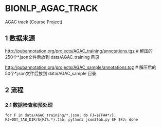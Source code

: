 # BIONLP_AGAC_TRACK

AGAC track (Course Project)

## 1 数据来源

http://pubannotation.org/projects/AGAC_training/annotations.tgz \# 解压的250个\*.json文件后放到 data/AGAC_training 目录

http://pubannotation.org/projects/AGAC_sample/annotations.tgz   \# 解压后的50个\*.json文件后放到 data/AGAC_sample 目录

## 2 流程

### 2.1 数据检查和预处理
```{bash}
for F in data/AGAC_training/*.json; do FJ=${F##*/}; FJ=OUT_TAB_DIR/${FJ%.*}.tab; python3 json2tab.py $F $FJ; done
```


